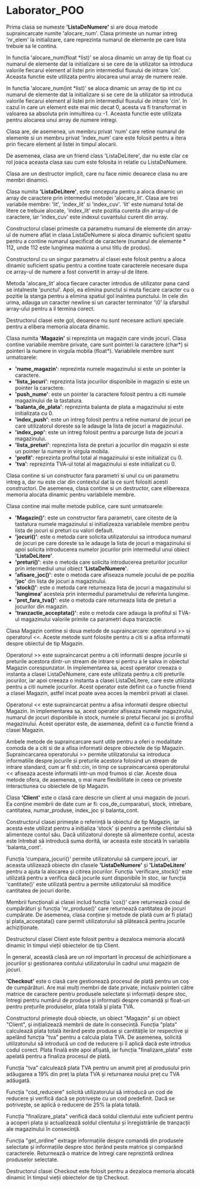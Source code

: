 # Laborator_POO
Prima clasa se numeste **'ListaDeNumere'** si are doua metode supraincarcate numite 'alocare_num'. Clasa primeste un numar intreg 'nr_elem' la initializare, care reprezinta numarul de elemente pe care lista trebuie sa le contina.

In functia 'alocare_num(float *list)' se aloca dinamic un array de tip float cu numarul de elemente dat la initializare si se cere de la utilizator sa introduca valorile fiecarui element al listei prin intermediul fluxului de intrare 'cin'. Aceasta functie este utilizata pentru alocarea unui array de numere reale.

In functia 'alocare_num(int *list)' se aloca dinamic un array de tip int cu numarul de elemente dat la initializare si se cere de la utilizator sa introduca valorile fiecarui element al listei prin intermediul fluxului de intrare 'cin'. In cazul in care un element este mai mic decat 0, acesta va fi transformat in valoarea sa absoluta prin inmultirea cu -1. Aceasta functie este utilizata pentru alocarea unui array de numere intregi.

Clasa are, de asemenea, un membru privat 'num' care retine numarul de elemente si un membru privat 'index_num' care este folosit pentru a itera prin fiecare element al listei in timpul alocarii.

De asemenea, clasa are un friend class 'ListaDeLitere', dar nu este clar ce rol joaca aceasta clasa sau cum este folosita in relatie cu ListaDeNumere.

Clasa are un destructor implicit, care nu face nimic deoarece clasa nu are membri dinamici.


Clasa numita **'ListaDeLitere'**, este conceputa pentru a aloca dinamic un array de caractere prin intermediul metodei 'alocare_lit'. Clasa are trei variabile membre: 'lit', 'index_lit' si 'index_cuv'. 'lit' este numarul total de litere ce trebuie alocate, 'index_lit' este pozitia curenta din array-ul de caractere, iar 'index_cuv' este indexul cuvantului curent din array.

Constructorul clasei primeste ca parametru numarul de elemente din array-ul de numere aflat in clasa ListaDeNumere si aloca dinamic suficient spatiu pentru a contine numarul specificat de caractere (numarul de elemente * 112, unde 112 este lungimea maxima a unui titlu de produs).

Constructorul cu un singur parametru al clasei este folosit pentru a aloca dinamic suficient spatiu pentru a contine toate caracterele necesare dupa ce array-ul de numere a fost convertit in array-ul de litere.

Metoda 'alocare_lit' aloca fiecare caracter introdus de utilizator pana cand se intalneste 'punctul'. Apoi, ea elimina punctul si muta fiecare caracter cu o pozitie la stanga pentru a elimina spatiul gol inaintea punctului. In cele din urma, adauga un caracter newline si un caracter terminator '\0' la sfarsitul array-ului pentru a il termina corect.

Destructorul clasei este gol, deoarece nu sunt necesare actiuni speciale pentru a elibera memoria alocata dinamic.


Clasa numita **'Magazin'** si reprezinta un magazin care vinde jocuri. Clasa contine variabile membre private, care sunt pointeri la caractere (char*) si pointeri la numere in virgula mobila (float*). Variabilele membre sunt urmatoarele:
*  **'nume_magazin'**: reprezinta numele magazinului si este un pointer la caractere.
*  **'lista_jocuri'**: reprezinta lista jocurilor disponibile in magazin si este un pointer la caractere.
*  **'push_nume'**: este un pointer la caractere folosit pentru a citi numele magazinului de la tastatura.
*  **'balanta_de_plata'**: reprezinta balanta de plata a magazinului si este initializata cu 0.
*  **'index_push'**: este un intreg folosit pentru a retine numarul de jocuri pe care utilizatorul doreste sa le adauge la lista de jocuri a magazinului.
*  **'index_pop'**: este un intreg folosit pentru a parcurge lista de jocuri a magazinului.
*  **'lista_preturi'**: reprezinta lista de preturi a jocurilor din magazin si este un pointer la numere in virgula mobila.
*  **'profit'**: reprezinta profitul total al magazinului si este initializat cu 0.
*  **'tva'**: reprezinta TVA-ul total al magazinului si este initializat cu 0.

Clasa contine si un constructor fara parametri si unul cu un parametru intreg a, dar nu este clar din contextul dat la ce sunt folositi acesti constructori. De asemenea, clasa contine si un destructor, care elibereaza memoria alocata dinamic pentru variabilele membre.

Clasa contine mai multe metode publice, care sunt urmatoarele:
*  **'Magazin()'**: este un constructor fara parametri, care citeste de la tastatura numele magazinului si initializeaza variabilele membre pentru lista de jocuri si preturi cu valori default.
*  **'jocuri()'**: este o metoda care solicita utilizatorului sa introduca numarul de jocuri pe care doreste sa le adauge la lista de jocuri a magazinului si apoi solicita introducerea numelor jocurilor prin intermediul unui obiect **'ListaDeLitere'**.
*  **'preturi()'**: este o metoda care solicita introducerea preturilor jocurilor prin intermediul unui obiect **'ListaDeNumere'**.
*  **'afisare_joc()'**: este o metoda care afiseaza numele jocului de pe pozitia **'joc'** din lista de jocuri a magazinului.
*  **'stock()'**: este o metoda care returneaza lista de jocuri a magazinului si **'lungimea'** acesteia prin intermediul parametrului de referinta lungime.
*  **'pret_fara_tva()'**: este o metoda care returneaza lista de preturi a jocurilor din magazin.
*  **'tranzactie_acceptata()'**: este o metoda care adauga la profitul si TVA-ul magazinului valorile primite ca parametri dupa tranzactie.

Clasa Magazin contine si doua metode de supraincarcare: operatorul >> si operatorul <<. Aceste metode sunt folosite pentru a citi si a afisa informatii despre obiectul de tip Magazin.

Operatorul >> este supraincarcat pentru a citi informatii despre jocurile si preturile acestora dintr-un stream de intrare si pentru a le salva in obiectul Magazin corespunzator. In implementarea sa, acest operator creeaza o instanta a clasei ListaDeNumere, care este utilizata pentru a citi preturile jocurilor, iar apoi creeaza o instanta a clasei ListaDeLitere, care este utilizata pentru a citi numele jocurilor. Acest operator este definit ca o functie friend a clasei Magazin, astfel incat poate avea acces la membrii privati ai clasei.

Operatorul << este supraincarcat pentru a afisa informatii despre obiectul Magazin. In implementarea sa, acest operator afiseaza numele magazinului, numarul de jocuri disponibile in stock, numele si pretul fiecarui joc si profitul magazinului. Acest operator este, de asemenea, definit ca o functie friend a clasei Magazin.

Ambele metode de supraincarcare sunt utile pentru a oferi o modalitate comoda de a citi si de a afisa informatii despre obiectele de tip Magazin. Supraincarcarea operatorului >> permite utilizatorului sa introduca informatiile despre jocurile si preturile acestora folosind un stream de intrare standard, cum ar fi std::cin, in timp ce supraincarcarea operatorului << afiseaza aceste informatii intr-un mod frumos si clar. Aceste doua metode ofera, de asemenea, o mai mare flexibilitate in ceea ce priveste interactiunea cu obiectele de tip Magazin.


Clasa **'Client'** este o clasă care descrie un client al unui magazin de jocuri. Ea conține membrii de date cum ar fi: cos_de_cumparaturi, stock, intrebare, cantitatea, numar_produse, index_joc și balanta_cont.

Constructorul clasei primește o referință la obiectul de tip Magazin, iar acesta este utilizat pentru a inițializa 'stock' și pentru a permite clientului să alimenteze contul său. Dacă utilizatorul dorește să alimenteze contul, acesta este întrebat să introducă suma dorită, iar aceasta este stocată în variabila 'balanta_cont'.

Funcția 'cumpara_jocuri()' permite utilizatorului să cumpere jocuri, iar aceasta utilizează obiecte din clasele **'ListaDeNumere'** și **'ListaDeLitere'** pentru a ajuta la alocarea și citirea jocurilor. Funcția 'verificare_stock()' este utilizată pentru a verifica dacă jocurile sunt disponibile în stoc, iar funcția 'cantitate()' este utilizată pentru a permite utilizatorului să modifice cantitatea de jocuri dorite.

Membrii funcționali ai clasei includ funcția 'cos()' care returnează cosul de cumpărături și funcția 'nr_produse()' care returnează cantitatea de jocuri cumpărate. De asemenea, clasa conține și metode de plată cum ar fi plata() și plata_acceptata() care permit utilizatorului să plătească pentru jocurile achiziționate.

Destructorul clasei Client este folosit pentru a dezaloca memoria alocată dinamic în timpul vieții obiectelor de tip Client.

În general, această clasă are un rol important în procesul de achiziționare a jocurilor și gestionarea contului utilizatorului în cadrul unui magazin de jocuri.


**'Checkout'** este o clasă care gestionează procesul de plată pentru un coș de cumpărături. Are mai mulți membri de date private, inclusiv pointeri către matrice de caractere pentru produsele selectate și informații despre stoc, întregi pentru numărul de produse și informații despre comandă și float-uri pentru prețurile produselor, plata totală și plata TVA.

Constructorul primește două obiecte, un obiect "Magazin" și un obiect "Client", și inițializează membrii de date în consecință. Funcția "plata" calculează plata totală iterând peste produse și cantitățile lor respective și apelând funcția "tva" pentru a calcula plata TVA. De asemenea, solicită utilizatorului să introducă un cod de reducere și îl aplică dacă este introdus codul corect. Plata finală este apoi afișată, iar funcția "finalizare_plata" este apelată pentru a finaliza procesul de plată.

Funcția "tva" calculează plata TVA pentru un anumit preț al produsului prin adăugarea a 19% din preț la plata TVA și returnarea noului preț cu TVA adăugată.

Funcția "cod_reducere" solicită utilizatorului să introducă un cod de reducere și verifică dacă se potrivește cu un cod predefinit. Dacă se potrivește, se aplică o reducere de 25% la plata totală.

Funcția "finalizare_plata" verifică dacă soldul clientului este suficient pentru a acoperi plata și actualizează soldul clientului și înregistrările de tranzacții ale magazinului în consecință.

Funcția "get_ordine" extrage informațiile despre comandă din produsele selectate și informațiile despre stoc iterând peste matrice și comparând caracterele. Returnează o matrice de întregi care reprezintă ordinea produselor selectate.

Destructorul clasei Checkout este folosit pentru a dezaloca memoria alocată dinamic în timpul vieții obiectelor de tip Checkout.
